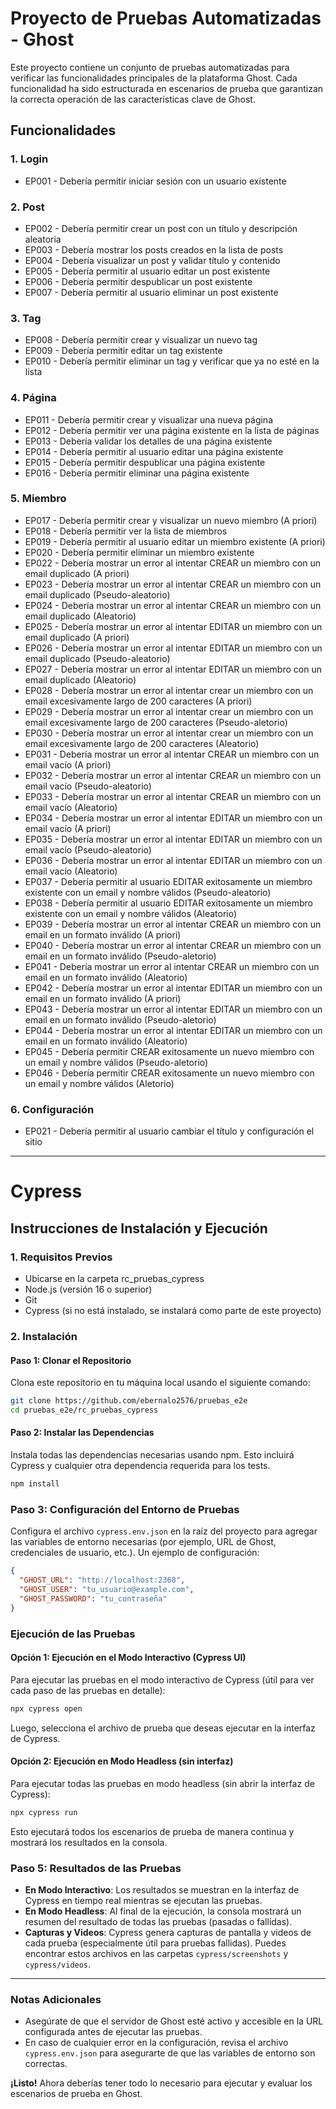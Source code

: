 # Proyecto de Pruebas Automatizadas - Ghost

Este proyecto contiene un conjunto de pruebas automatizadas para verificar las funcionalidades principales de la plataforma Ghost. Cada funcionalidad ha sido estructurada en escenarios de prueba que garantizan la correcta operación de las características clave de Ghost.

## Funcionalidades

### 1. Login
   - EP001 - Debería permitir iniciar sesión con un usuario existente

### 2. Post
   - EP002 - Debería permitir crear un post con un título y descripción aleatoria
   - EP003 - Debería mostrar los posts creados en la lista de posts
   - EP004 - Debería visualizar un post y validar título y contenido
   - EP005 - Debería permitir al usuario editar un post existente
   - EP006 - Debería permitir despublicar un post existente
   - EP007 - Debería permitir al usuario eliminar un post existente

### 3. Tag
   - EP008 - Debería permitir crear y visualizar un nuevo tag
   - EP009 - Debería permitir editar un tag existente
   - EP010 - Debería permitir eliminar un tag y verificar que ya no esté en la lista

### 4. Página
   - EP011 - Debería permitir crear y visualizar una nueva página
   - EP012 - Debería permitir ver una página existente en la lista de páginas
   - EP013 - Debería validar los detalles de una página existente
   - EP014 - Debería permitir al usuario editar una página existente
   - EP015 - Debería permitir despublicar una página existente
   - EP016 - Debería permitir eliminar una página existente

### 5. Miembro
   - EP017 - Debería permitir crear y visualizar un nuevo miembro (A priori)
   - EP018 - Debería permitir ver la lista de miembros
   - EP019 - Debería permitir al usuario editar un miembro existente (A priori)
   - EP020 - Debería permitir eliminar un miembro existente
   - EP022 - Debería mostrar un error al intentar CREAR un miembro con un email duplicado (A priori)
   - EP023 - Debería mostrar un error al intentar CREAR un miembro con un email duplicado (Pseudo-aleatorio)
   - EP024 - Debería mostrar un error al intentar CREAR un miembro con un email duplicado (Aleatorio)
   - EP025 - Debería mostrar un error al intentar EDITAR un miembro con un email duplicado (A priori)
   - EP026 - Debería mostrar un error al intentar EDITAR un miembro con un email duplicado (Pseudo-aleatorio)
   - EP027 - Debería mostrar un error al intentar EDITAR un miembro con un email duplicado (Aleatorio)
   - EP028 - Debería mostrar un error al intentar crear un miembro con un email excesivamente largo de 200 caracteres (A priori)
   - EP029 - Debería mostrar un error al intentar crear un miembro con un email excesivamente largo de 200 caracteres (Pseudo-aletorio)
   - EP030 - Debería mostrar un error al intentar crear un miembro con un email excesivamente largo de 200 caracteres (Aleatorio)
   - EP031 - Debería mostrar un error al intentar CREAR un miembro con un email vacío (A priori)
   - EP032 - Debería mostrar un error al intentar CREAR un miembro con un email vacío (Pseudo-aleatorio)
   - EP033 - Debería mostrar un error al intentar CREAR un miembro con un email vacío (Aleatorio)
   - EP034 - Debería mostrar un error al intentar EDITAR un miembro con un email vacío (A priori)
   - EP035 - Debería mostrar un error al intentar EDITAR un miembro con un email vacío (Pseudo-aleatorio)
   - EP036 - Debería mostrar un error al intentar EDITAR un miembro con un email vacío (Aleatorio)
   - EP037 - Debería permitir al usuario EDITAR exitosamente un miembro existente con un email y nombre válidos (Pseudo-aleatorio)
   - EP038 - Debería permitir al usuario EDITAR exitosamente un miembro existente con un email y nombre válidos (Aleatorio)
   - EP039 - Debería mostrar un error al intentar CREAR un miembro con un email en un formato inválido (A priori)
   - EP040 - Debería mostrar un error al intentar CREAR un miembro con un email en un formato inválido (Pseudo-aletorio)
   - EP041 - Debería mostrar un error al intentar CREAR un miembro con un email en un formato inválido (Aleatorio)
   - EP042 - Debería mostrar un error al intentar EDITAR un miembro con un email en un formato inválido (A priori)
   - EP043 - Debería mostrar un error al intentar EDITAR un miembro con un email en un formato inválido (Pseudo-aletorio)
   - EP044 - Debería mostrar un error al intentar EDITAR un miembro con un email en un formato inválido (Aleatorio)
   - EP045 - Debería permitir CREAR exitosamente un nuevo miembro con un email y nombre válidos (Pseudo-aletorio)
   - EP046 - Debería permitir CREAR exitosamente un nuevo miembro con un email y nombre válidos (Aletorio)

### 6. Configuración
   - EP021 - Debería permitir al usuario cambiar el título y configuración el sitio 

---

# Cypress

## Instrucciones de Instalación y Ejecución

### 1. Requisitos Previos
   - Ubicarse en la carpeta rc_pruebas_cypress
   - Node.js (versión 16 o superior)
   - Git
   - Cypress (si no está instalado, se instalará como parte de este proyecto)


### 2. Instalación


#### Paso 1: Clonar el Repositorio
Clona este repositorio en tu máquina local usando el siguiente comando:

```bash
git clone https://github.com/ebernalo2576/pruebas_e2e
cd pruebas_e2e/rc_pruebas_cypress
```

#### Paso 2: Instalar las Dependencias
Instala todas las dependencias necesarias usando npm. Esto incluirá Cypress y cualquier otra dependencia requerida para los tests.

```bash
npm install
```

### Paso 3: Configuración del Entorno de Pruebas

Configura el archivo `cypress.env.json` en la raíz del proyecto para agregar las variables de entorno necesarias (por ejemplo, URL de Ghost, credenciales de usuario, etc.). Un ejemplo de configuración:

```json
{
  "GHOST_URL": "http://localhost:2368",
  "GHOST_USER": "tu_usuario@example.com",
  "GHOST_PASSWORD": "tu_contraseña"
}
```

### Ejecución de las Pruebas

#### Opción 1: Ejecución en el Modo Interactivo (Cypress UI)

Para ejecutar las pruebas en el modo interactivo de Cypress (útil para ver cada paso de las pruebas en detalle):

```bash
npx cypress open
```

Luego, selecciona el archivo de prueba que deseas ejecutar en la interfaz de Cypress.

#### Opción 2: Ejecución en Modo Headless (sin interfaz)

Para ejecutar todas las pruebas en modo headless (sin abrir la interfaz de Cypress):

```bash
npx cypress run
```

Esto ejecutará todos los escenarios de prueba de manera continua y mostrará los resultados en la consola.

### Paso 5: Resultados de las Pruebas

- **En Modo Interactivo**: Los resultados se muestran en la interfaz de Cypress en tiempo real mientras se ejecutan las pruebas.
- **En Modo Headless**: Al final de la ejecución, la consola mostrará un resumen del resultado de todas las pruebas (pasadas o fallidas).
- **Capturas y Videos**: Cypress genera capturas de pantalla y videos de cada prueba (especialmente útil para pruebas fallidas). Puedes encontrar estos archivos en las carpetas `cypress/screenshots` y `cypress/videos`.

***

### Notas Adicionales

- Asegúrate de que el servidor de Ghost esté activo y accesible en la URL configurada antes de ejecutar las pruebas.
- En caso de cualquier error en la configuración, revisa el archivo `cypress.env.json` para asegurarte de que las variables de entorno son correctas.

**¡Listo!** Ahora deberías tener todo lo necesario para ejecutar y evaluar los escenarios de prueba en Ghost.